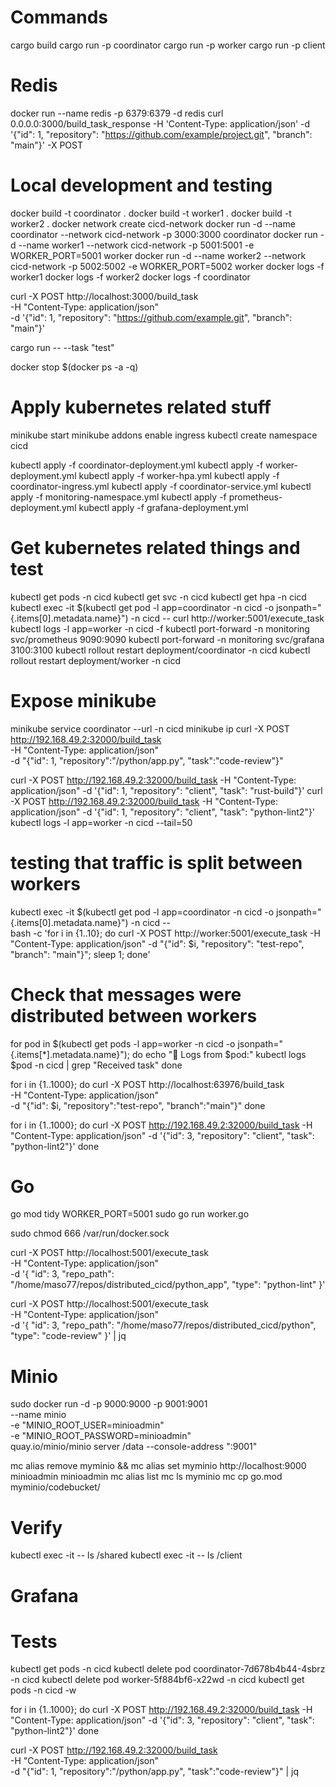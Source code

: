 # Commands
cargo build
cargo run -p coordinator
cargo run -p worker
cargo run -p client



# Redis
docker run --name redis -p 6379:6379 -d redis
curl 0.0.0.0:3000/build_task_response -H 'Content-Type: application/json' -d '{"id": 1, "repository": "https://github.com/example/project.git", "branch": "main"}' -X POST


# Local development and testing
docker build -t coordinator .
docker build -t worker1 .
docker build -t worker2 .
docker network create cicd-network
docker run -d --name coordinator --network cicd-network -p 3000:3000 coordinator
docker run -d --name worker1 --network cicd-network -p 5001:5001 -e WORKER_PORT=5001 worker
docker run -d --name worker2 --network cicd-network -p 5002:5002 -e WORKER_PORT=5002 worker
docker logs -f worker1
docker logs -f worker2
docker logs -f coordinator


curl -X POST http://localhost:3000/build_task \
     -H "Content-Type: application/json" \
     -d '{"id": 1, "repository": "https://github.com/example.git", "branch": "main"}'

cargo run -- --task "test"


docker stop $(docker ps -a -q)

# Apply kubernetes related stuff
minikube start
minikube addons enable ingress
kubectl create namespace cicd

kubectl apply -f coordinator-deployment.yml
kubectl apply -f worker-deployment.yml
kubectl apply -f worker-hpa.yml
kubectl apply -f coordinator-ingress.yml
kubectl apply -f coordinator-service.yml
kubectl apply -f monitoring-namespace.yml
kubectl apply -f prometheus-deployment.yml
kubectl apply -f grafana-deployment.yml
# Get kubernetes related things and test
kubectl get pods -n cicd
kubectl get svc -n cicd
kubectl get hpa -n cicd
kubectl exec -it $(kubectl get pod -l app=coordinator -n cicd -o jsonpath="{.items[0].metadata.name}") -n cicd -- curl http://worker:5001/execute_task
kubectl logs -l app=worker -n cicd -f
kubectl port-forward -n monitoring svc/prometheus 9090:9090
kubectl port-forward -n monitoring svc/grafana 3100:3100
kubectl rollout restart deployment/coordinator -n cicd
kubectl rollout restart deployment/worker -n cicd

# Expose minikube
minikube service coordinator --url -n cicd
minikube ip
curl -X POST http://192.168.49.2:32000/build_task \
-H "Content-Type: application/json" \
-d "{\"id\": 1, \"repository\":\"/python/app.py\", \"task\":\"code-review\"}"

curl -X POST http://192.168.49.2:32000/build_task -H "Content-Type: application/json" -d '{"id": 1, "repository": "client", "task": "rust-build"}'
curl -X POST http://192.168.49.2:32000/build_task -H "Content-Type: application/json" -d '{"id": 1, "repository": "client", "task": "python-lint2"}'
kubectl logs -l app=worker -n cicd --tail=50


# testing that traffic is split between workers
kubectl exec -it $(kubectl get pod -l app=coordinator -n cicd -o jsonpath="{.items[0].metadata.name}") -n cicd -- \
bash -c 'for i in {1..10}; do curl -X POST http://worker:5001/execute_task -H "Content-Type: application/json" -d "{\"id\": $i, \"repository\": \"test-repo\", \"branch\": \"main\"}"; sleep 1; done'



# Check that messages were distributed between workers
for pod in $(kubectl get pods -l app=worker -n cicd -o jsonpath="{.items[*].metadata.name}"); do
    echo "📌 Logs from $pod:"
    kubectl logs $pod -n cicd | grep "Received task"
done


for i in {1..1000}; do
    curl -X POST http://localhost:63976/build_task \
        -H "Content-Type: application/json" \
        -d "{\"id\": $i, \"repository\":\"test-repo\", \"branch\":\"main\"}"
done

for i in {1..1000}; do
  curl -X POST http://192.168.49.2:32000/build_task -H "Content-Type: application/json" -d '{"id": 3, "repository": "client", "task": "python-lint2"}'
done
# Go
go mod tidy
WORKER_PORT=5001 sudo go run worker.go

sudo chmod 666 /var/run/docker.sock

curl -X POST http://localhost:5001/execute_task \
     -H "Content-Type: application/json" \
     -d '{
          "id": 3,
          "repo_path": "/home/maso77/repos/distributed_cicd/python_app",
          "type": "python-lint"
        }'

curl -X POST http://localhost:5001/execute_task \
     -H "Content-Type: application/json" \
     -d '{
          "id": 3,
          "repo_path": "/home/maso77/repos/distributed_cicd/python",
          "type": "code-review"
        }' | jq


# Minio
sudo docker run -d -p 9000:9000 -p 9001:9001 \
  --name minio \
  -e "MINIO_ROOT_USER=minioadmin" \
  -e "MINIO_ROOT_PASSWORD=minioadmin" \
  quay.io/minio/minio server /data --console-address ":9001"

mc alias remove myminio && mc alias set myminio http://localhost:9000 minioadmin minioadmin
mc alias list
mc ls myminio
mc cp go.mod myminio/codebucket/

# Verify
kubectl exec -it <worker-pod-name> -- ls /shared
kubectl exec -it <worker-pod-name> -- ls /client


# Grafana


# Tests
kubectl get pods -n cicd
kubectl delete pod coordinator-7d678b4b44-4sbrz -n cicd
kubectl delete pod worker-5f884bf6-x22wd -n cicd
kubectl get pods -n cicd -w

for i in {1..1000}; do
  curl -X POST http://192.168.49.2:32000/build_task -H "Content-Type: application/json" -d '{"id": 3, "repository": "client", "task": "python-lint2"}'
done

curl -X POST http://192.168.49.2:32000/build_task \
-H "Content-Type: application/json" \
-d "{\"id\": 1, \"repository\":\"/python/app.py\", \"task\":\"code-review\"}" | jq
